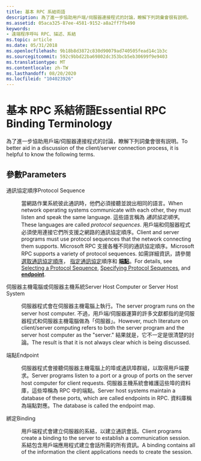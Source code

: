 ```yaml
---
title: 基本 RPC 系結術語
description: 為了進一步協助用戶端/伺服器連接程式的討論，瞭解下列詞彙會很有説明。
ms.assetid: 05aca325-87ee-4581-9152-a8a2ff7fb490
keywords:
- 遠端程序呼叫 RPC、描述、系結
ms.topic: article
ms.date: 05/31/2018
ms.openlocfilehash: 9b18b8d3872c830d90079ad740505fead14c1b3c
ms.sourcegitcommit: 592c9bbd22ba69802dc353bcb5eb30699f9e9403
ms.translationtype: MT
ms.contentlocale: zh-TW
ms.lasthandoff: 08/20/2020
ms.locfileid: "104023926"
---
```

# <a name="essential-rpc-binding-terminology"></a><span data-ttu-id="60503-104">基本 RPC 系結術語</span><span class="sxs-lookup"><span data-stu-id="60503-104">Essential RPC Binding Terminology</span></span>

<span data-ttu-id="60503-105">為了進一步協助用戶端/伺服器連接程式的討論，瞭解下列詞彙會很有説明。</span><span class="sxs-lookup"><span data-stu-id="60503-105">To better aid in a discussion of the client/server connection process, it is helpful to know the following terms.</span></span>

## <a name="parameters"></a><span data-ttu-id="60503-106">參數</span><span class="sxs-lookup"><span data-stu-id="60503-106">Parameters</span></span>

<dl> <dt>

<span data-ttu-id="60503-107"><span id="Protocol_Sequence"></span><span id="protocol_sequence"></span><span id="PROTOCOL_SEQUENCE"></span>通訊協定順序</span><span class="sxs-lookup"><span data-stu-id="60503-107"><span id="Protocol_Sequence"></span><span id="protocol_sequence"></span><span id="PROTOCOL_SEQUENCE"></span>Protocol Sequence</span></span>
</dt> <dd>

<span data-ttu-id="60503-108">當網路作業系統彼此通訊時，他們必須接聽並說出相同的語言。</span><span class="sxs-lookup"><span data-stu-id="60503-108">When network operating systems communicate with each other, they must listen and speak the same language.</span></span> <span data-ttu-id="60503-109">這些語言稱為 *通訊協定順序*。</span><span class="sxs-lookup"><span data-stu-id="60503-109">These languages are called *protocol sequences*.</span></span> <span data-ttu-id="60503-110">用戶端和伺服器程式必須使用連接它們所支援之網路的通訊協定順序。</span><span class="sxs-lookup"><span data-stu-id="60503-110">Client and server programs must use protocol sequences that the network connecting them supports.</span></span> <span data-ttu-id="60503-111">Microsoft RPC 支援各種不同的通訊協定順序。</span><span class="sxs-lookup"><span data-stu-id="60503-111">Microsoft RPC supports a variety of protocol sequences.</span></span> <span data-ttu-id="60503-112">如需詳細資訊，請參閱 [選取通訊協定順序](selecting-a-protocol-sequence.md)， [指定通訊協定](specifying-protocol-sequences.md)順序和 [**端點**](/windows/desktop/Midl/endpoint)。</span><span class="sxs-lookup"><span data-stu-id="60503-112">For details, see [Selecting a Protocol Sequence](selecting-a-protocol-sequence.md), [Specifying Protocol Sequences](specifying-protocol-sequences.md), and [**endpoint**](/windows/desktop/Midl/endpoint).</span></span>

</dd> <dt>

<span data-ttu-id="60503-113"><span id="Server_Host_Computer_or_Server_Host_System"></span><span id="server_host_computer_or_server_host_system"></span><span id="SERVER_HOST_COMPUTER_OR_SERVER_HOST_SYSTEM"></span>伺服器主機電腦或伺服器主機系統</span><span class="sxs-lookup"><span data-stu-id="60503-113"><span id="Server_Host_Computer_or_Server_Host_System"></span><span id="server_host_computer_or_server_host_system"></span><span id="SERVER_HOST_COMPUTER_OR_SERVER_HOST_SYSTEM"></span>Server Host Computer or Server Host System</span></span>
</dt> <dd>

<span data-ttu-id="60503-114">伺服器程式會在伺服器主機電腦上執行。</span><span class="sxs-lookup"><span data-stu-id="60503-114">The server program runs on the server host computer.</span></span> <span data-ttu-id="60503-115">不過，用戶端/伺服器運算的許多文獻都指的是伺服器程式和伺服器主機電腦做為「伺服器」。</span><span class="sxs-lookup"><span data-stu-id="60503-115">However, much literature on client/server computing refers to both the server program and the server host computer as the "server."</span></span> <span data-ttu-id="60503-116">結果就是，它不一定是很清楚的討論。</span><span class="sxs-lookup"><span data-stu-id="60503-116">The result is that it is not always clear which is being discussed.</span></span>

</dd> <dt>

<span data-ttu-id="60503-117"><span id="Endpoint"></span><span id="endpoint"></span><span id="ENDPOINT"></span>端點</span><span class="sxs-lookup"><span data-stu-id="60503-117"><span id="Endpoint"></span><span id="endpoint"></span><span id="ENDPOINT"></span>Endpoint</span></span>
</dt> <dd>

<span data-ttu-id="60503-118">伺服器程式會接聽伺服器主機電腦上的埠或通訊埠群組，以取得用戶端要求。</span><span class="sxs-lookup"><span data-stu-id="60503-118">Server programs listen to a port or a group of ports on the server host computer for client requests.</span></span> <span data-ttu-id="60503-119">伺服器主機系統會維護這些埠的資料庫，這些埠稱為 RPC 中的端點。</span><span class="sxs-lookup"><span data-stu-id="60503-119">Server host systems maintain a database of these ports, which are called endpoints in RPC.</span></span> <span data-ttu-id="60503-120">資料庫稱為端點對應。</span><span class="sxs-lookup"><span data-stu-id="60503-120">The database is called the endpoint map.</span></span>

</dd> <dt>

<span data-ttu-id="60503-121"><span id="Binding"></span><span id="binding"></span><span id="BINDING"></span>綁定</span><span class="sxs-lookup"><span data-stu-id="60503-121"><span id="Binding"></span><span id="binding"></span><span id="BINDING"></span>Binding</span></span>
</dt> <dd>

<span data-ttu-id="60503-122">用戶端程式會建立伺服器的系結，以建立通訊會話。</span><span class="sxs-lookup"><span data-stu-id="60503-122">Client programs create a binding to the server to establish a communication session.</span></span> <span data-ttu-id="60503-123">系結包含用戶端應用程式建立會話所需的所有資訊。</span><span class="sxs-lookup"><span data-stu-id="60503-123">A binding contains all of the information the client applications needs to create the session.</span></span>

</dd> </dl>

 

 